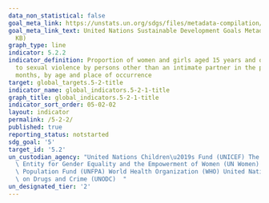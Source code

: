```yaml
---
data_non_statistical: false
goal_meta_link: https://unstats.un.org/sdgs/files/metadata-compilation/Metadata-Goal-5.pdf
goal_meta_link_text: United Nations Sustainable Development Goals Metadata (PDF 294
  KB)
graph_type: line
indicator: 5.2.2
indicator_definition: Proportion of women and girls aged 15 years and older subjected
  to sexual violence by persons other than an intimate partner in the previous 12
  months, by age and place of occurrence
target: global_targets.5-2-title
indicator_name: global_indicators.5-2-1-title
graph_title: global_indicators.5-2-1-title
indicator_sort_order: 05-02-02
layout: indicator
permalink: /5-2-2/
published: true
reporting_status: notstarted
sdg_goal: '5'
target_id: '5.2'
un_custodian_agency: "United Nations Children\u2019s Fund (UNICEF) The United Nations\
  \ Entity for Gender Equality and the Empowerment of Women (UN Women) United Nations\
  \ Population Fund (UNFPA) World Health Organization (WHO) United Nations Office\
  \ on Drugs and Crime (UNODC)  "
un_designated_tier: '2'
---
```

